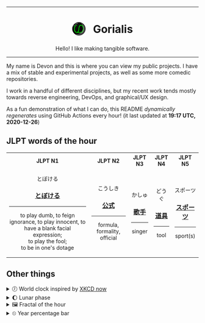 ***

<h1 align="center">
<sub>
    <img src="readme/resources/avatar.png" height="36">
</sub>
&nbsp;
Gorialis
</h1>
<p align="center">
Hello! I like making tangible software.
</p>

***

My name is Devon and this is where you can view my public projects. I have a mix of stable and experimental projects, as well as some more comedic repositories.

I work in a handful of different disciplines, but my recent work tends mostly towards reverse engineering, DevOps, and graphical/UX design.

As a fun demonstration of what I can do, this README *dynamically regenerates* using GitHub Actions every hour! (it last updated at **19:17 UTC, 2020-12-26**)

<h2>JLPT words of the hour</h2>
<table>
    <tr>
        <th>JLPT N1</th>
        <th>JLPT N2</th>
        <th>JLPT N3</th>
        <th>JLPT N4</th>
        <th>JLPT N5</th>
    </tr>
    <tr>
        <td>
            <p align="center">とぼける</p>
            <h3 align="center"><b><a href="https://jisho.org/search/%E3%81%A8%E3%81%BC%E3%81%91%E3%82%8B">とぼける</a></b></h3>
            <hr>
            <p align="center">to play dumb,<wbr> to feign ignorance,<wbr> to play innocent,<wbr> to have a blank facial expression;<br> to play the fool;<br> to be in one's dotage</p>
        </td>
        <td>
            <p align="center">こうしき</p>
            <h3 align="center"><b><a href="https://jisho.org/search/%E5%85%AC%E5%BC%8F">公式</a></b></h3>
            <hr>
            <p align="center">formula,<wbr> formality,<wbr> official</p>
        </td>
        <td>
            <p align="center">かしゅ</p>
            <h3 align="center"><b><a href="https://jisho.org/search/%E6%AD%8C%E6%89%8B">歌手</a></b></h3>
            <hr>
            <p align="center">singer</p>
        </td>
        <td>
            <p align="center">どうぐ</p>
            <h3 align="center"><b><a href="https://jisho.org/search/%E9%81%93%E5%85%B7">道具</a></b></h3>
            <hr>
            <p align="center">tool</p>
        </td>
        <td>
            <p align="center">スポーツ</p>
            <h3 align="center"><b><a href="https://jisho.org/search/%E3%82%B9%E3%83%9D%E3%83%BC%E3%83%84">スポーツ</a></b></h3>
            <hr>
            <p align="center">sport(s)</p>
        </td>
    </tr>
</table>

<h2>Other things</h2>
<details>
<summary>🕖  World clock inspired by <a href="https://xkcd.com/now">XKCD now</a></summary>

> <img src="generated/now.png" width="512">

</details>
<details>
<summary>🌔 Lunar phase</summary>

The moon is approximately 43.10% through its phase (Waxing Gibbous).

</details>
<details>
<summary>&#x1f5bc; Fractal of the hour</summary>

> <img src="generated/fractal.png" width="512">

</details>
<details>
<summary>&#x23f2; Year percentage bar</summary>
<pre><code>2020 [███████████████████▁] 98.58%</code></pre>
</details>
